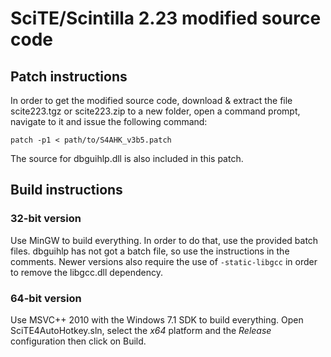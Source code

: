 SciTE/Scintilla 2.23 modified source code
=========================================

Patch instructions
------------------

In order to get the modified source code, download & extract the file scite223.tgz or
scite223.zip to a new folder, open a command prompt, navigate to it and issue the following
command:

    patch -p1 < path/to/S4AHK_v3b5.patch

The source for dbguihlp.dll is also included in this patch.

Build instructions
------------------

### 32-bit version

Use MinGW to build everything. In order to do that, use the provided batch files. dbguihlp has not got a batch file, so use the instructions in the comments. Newer versions also require the use of `-static-libgcc` in order to remove the libgcc.dll dependency.

### 64-bit version

Use MSVC++ 2010 with the Windows 7.1 SDK to build everything. Open SciTE4AutoHotkey.sln, select the *x64* platform and the *Release* configuration then click on Build.
